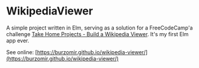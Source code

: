 # WikipediaViewer

A simple project written in Elm, serving as a solution for a FreeCodeCamp'a challenge [Take Home Projects - Build a Wikipedia Viewer](https://learn.freecodecamp.org/coding-interview-prep/take-home-projects/build-a-wikipedia-viewer). It's my first Elm app ever.


See online: [https://burzomir.github.io/wikipedia-viewer/](https://burzomir.github.io/wikipedia-viewer/)
